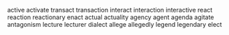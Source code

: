 active
activate
transact
transaction
interact
interaction
interactive
react
reaction
reactionary
enact
actual
actuality
agency
agent
agenda
agitate
antagonism
lecture
lecturer
dialect
allege
allegedly
legend
legendary
elect




